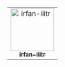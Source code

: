<!-- readme: contributors -start -->
<table>
	<tbody>
		<tr>
            <td align="center">
                <a href="https://github.com/irfan-iiitr">
                    <img src="https://avatars.githubusercontent.com/u/123577873?v=4" width="100;" alt="irfan-iiitr"/>
                    <br />
                    <sub><b>irfan-iiitr</b></sub>
                </a>
            </td>
		</tr>
	<tbody>
</table>
<!-- readme: contributors -end -->
